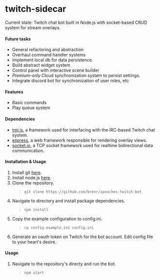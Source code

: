 # twitch-sidecar
Current state: Twitch chat bot built in Node.js with socket-based CRUD system for stream overlays.

#### Future tasks
* General refactoring and abstraction
* Overhaul command handler systems
* Implement local db for data persistence.
* Build abstract widget system
* Control panel with interactive scene builder
* *Premium-only* Cloud synchronization system to persist settings.
* Integrate discord bot for synchronization of user roles, etc

#### Features
* Basic commands
* Play queue system

#### Dependencies
* [tmi.js](https://www.npmjs.com/package/tmi.js), a framework used for interfacing with the IRC-based Twitch chat system.
* [express](https://www.npmjs.com/package/express), a web framework responsible for rendering overlay views.
* [socket.io](https://www.npmjs.com/package/socket.io), a TCP socket framework used for realtime bidirectional data communication.

#### Installation & Usage
1. Install git [here](https://git-scm.com/downloads).
2. Install node.js [here](https://nodejs.org/en/download/).
3. Clone the repository.
   > `git clone https://github.com/brenr/xpouches-twitch-bot`
4. Navigate to directory and install package dependencies.
   > `npm install`
5. Copy the example configuration to config.ini.
   > `cp config.example.ini config.ini`
6. Generate an oauth token on Twitch for the bot account. Edit config file to your heart's desire.

#### Usage
1. Navigate to the repository's directy and run the bot.
   > `npm start`
